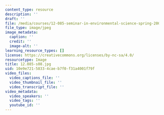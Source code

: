 ```yaml
---
content_type: resource
description: ''
draft: ''
file: /media/courses/12-085-seminar-in-environmental-science-spring-2008/12085-s08.jpg
file_type: image/jpeg
image_metadata:
  caption: ''
  credit: ''
  image-alt: ''
learning_resource_types: []
license: https://creativecommons.org/licenses/by-nc-sa/4.0/
resourcetype: Image
title: 12.085-s08.jpg
uid: 10e9e721-5833-4cae-b7f0-f31a4001f79f
video_files:
  video_captions_file: ''
  video_thumbnail_file: ''
  video_transcript_file: ''
video_metadata:
  video_speakers: ''
  video_tags: ''
  youtube_id: ''
---
```

